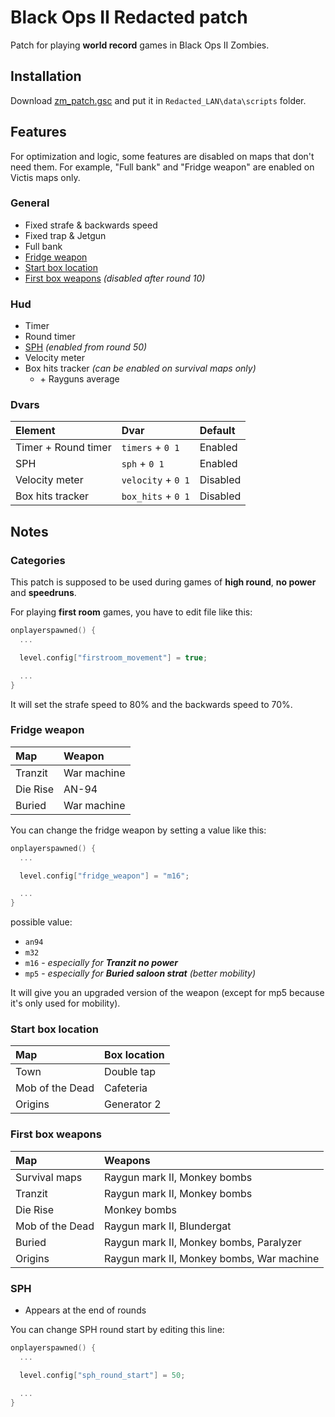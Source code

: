 # **Black Ops II Redacted patch**

Patch for playing **world record** games in Black Ops II Zombies.

## **Installation**

Download [zm_patch.gsc](https://github.com/SamRemix/scripts/blob/master/zm_patch.gsc) and put it in `Redacted_LAN\data\scripts` folder.

## **Features**

For optimization and logic, some features are disabled on maps that don't need them. For example, "Full bank" and "Fridge weapon" are enabled on Victis maps only.

### General

- Fixed strafe & backwards speed
- Fixed trap & Jetgun
- Full bank
- [Fridge weapon](#fridge-weapon)
- [Start box location](#start-box-location)
- [First box weapons](#first-box-weapons) *(disabled after round 10)*

### Hud

- Timer
- Round timer
- [SPH](#sph) *(enabled from round 50)*
- Velocity meter
- Box hits tracker *(can be enabled on survival maps only)*
  - \+ Rayguns average

### Dvars

| Element             | Dvar               | Default  |
| :------------------ | :----------------- | :------- |
| Timer + Round timer | `timers` + `0 1`   | Enabled  |
| SPH                 | `sph` + `0 1`      | Enabled  |
| Velocity meter      | `velocity` + `0 1` | Disabled |
| Box hits tracker    | `box_hits` + `0 1` | Disabled |

## **Notes**

### **Categories**

This patch is supposed to be used during games of **high round**, **no power** and **speedruns**.

For playing **first room** games, you have to edit file like this:

```cpp
onplayerspawned() {
  ...

  level.config["firstroom_movement"] = true;

  ...
}
```

It will set the strafe speed to 80% and the backwards speed to 70%.

### **Fridge weapon**

| Map      | Weapon      |
| :------- | :---------- |
| Tranzit  | War machine |
| Die Rise | AN-94       |
| Buried   | War machine |

You can change the fridge weapon by setting a value like this:

```cpp
onplayerspawned() {
  ...

  level.config["fridge_weapon"] = "m16";

  ...
}
```

possible value:

- `an94`
- `m32`
- `m16` - *especially for **Tranzit no power***
- `mp5` - *especially for **Buried saloon strat** (better mobility)*

It will give you an upgraded version of the weapon (except for mp5 because it's only used for mobility).

### **Start box location**

| Map             | Box location |
| :-------------- | :----------- |
| Town            | Double tap   |
| Mob of the Dead | Cafeteria    |
| Origins         | Generator 2  |

### **First box weapons**

| Map             | Weapons                                   |
| :-------------- | :---------------------------------------- |
| Survival maps   | Raygun mark II, Monkey bombs              |
| Tranzit         | Raygun mark II, Monkey bombs              |
| Die Rise        | Monkey bombs                              |
| Mob of the Dead | Raygun mark II, Blundergat                |
| Buried          | Raygun mark II, Monkey bombs, Paralyzer   |
| Origins         | Raygun mark II, Monkey bombs, War machine |

### **SPH**

- Appears at the end of rounds

You can change SPH round start by editing this line:

```cpp
onplayerspawned() {
  ...

  level.config["sph_round_start"] = 50;

  ...
}
```